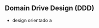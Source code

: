 ## Domain Drive Design (DDD)
- design orientado a 

<!--stackedit_data:
eyJoaXN0b3J5IjpbLTgyNjUyMTA1OCwyNTIwODUxOTVdfQ==
-->